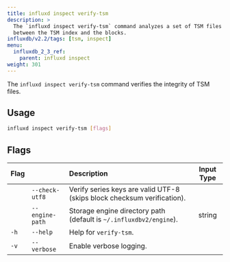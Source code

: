 ```yaml
---
title: influxd inspect verify-tsm
description: >
  The `influxd inspect verify-tsm` command analyzes a set of TSM files for inconsistencies
  between the TSM index and the blocks.
influxdb/v2.2/tags: [tsm, inspect]
menu:
  influxdb_2_3_ref:
    parent: influxd inspect
weight: 301
---
```


The `influxd inspect verify-tsm` command verifies the integrity of TSM files.

## Usage
```sh
influxd inspect verify-tsm [flags]
```

## Flags
| Flag |                 | Description                                                             | Input Type |
| :--- | :-------------- | :---------------------------------------------------------------------- | :--------: |
|      | `--check-utf8`  | Verify series keys are valid UTF-8 (skips block checksum verification). |            |
|      | `--engine-path` | Storage engine directory path (default is `~/.influxdbv2/engine`).      |   string   |
| `-h` | `--help`        | Help for `verify-tsm`.                                                  |            |
| `-v` | `--verbose`     | Enable verbose logging.                                                 |            |
